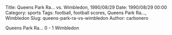 Title: Queens Park Ra… vs. Wimbledon, 1990/08/29
Date: 1990/08/29 00:00
Category: sports
Tags: football, football scores, Queens Park Ra…, Wimbledon
Slug: queens-park-ra-vs-wimbledon
Author: carbonero


Queens Park Ra… 0 - 1 Wimbledon
